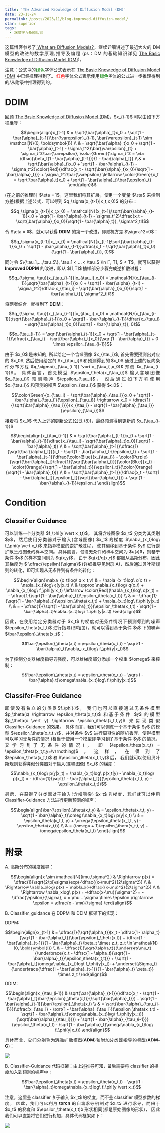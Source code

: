 ```yaml
---
title: 'The Advanced Knowledge of Diffusion Model (DM)'
date: 23-11-24
permalink: /posts/2023/11/blog-improved-diffusion-model/
star: superior
tags:
  - 深度学习基础知识
---
```


<p style="text-align:justify; text-justify:inter-ideograph;">这篇博客参考了<a href="https://lilianweng.github.io/posts/2021-07-11-diffusion-models/" target="_blank">
What are Diffusion Models?</a>，继续详细讲述了最近大火的 DM 模型的改进的数学原理/推导及编程
(ps：DM 的基础知识详见 <a href="https://cai-jianfeng.github.io/posts/2023/11/blog-diffusion-model/" target="_blank">The Basic Knowledge of Diffusion Model (DM)</a>)。</p>

<p style="text-align:justify; text-justify:inter-ideograph;">注意：公式中的<span style="color: green;">绿色</span>字体公式表示在 <a href="https://cai-jianfeng.github.io/posts/2023/11/blog-diffusion-model/" target="_blank">The Basic Knowledge of Diffusion Model (DM)</a> 中已经推理得到了。
<span style="color: red;">红色</span>字体公式表示使用<span style="color: green;">绿色</span>字体的公式进一步推理得到的/从附录中推理得到的。

<h1>DDIM</h1>

<p style="text-align:justify; text-justify:inter-ideograph;">回顾 <a href="https://cai-jianfeng.github.io/posts/2023/11/blog-diffusion-model/" target="_blank">The Basic Knowledge of Diffusion Model (DM)</a>，$x_{t-1}$ 可以由如下方程推导：</p>

$$\begin{align}x_{t-1} & = \sqrt{\bar{\alpha}_t}x_0 + \sqrt{1 - \bar{\alpha}_{t-1}}\bar{\varepsilon}_{t-1}, \bar{\varepsilon}_{t-1} \sim \mathcal{N}(0, \boldsymbol{I}) \\ 
& = \sqrt{\bar{\alpha}_t}x_0 + \sqrt{1 - \bar{\alpha}_{t-1} - \sigma_t^2}\bar{\varepsilon}_{t} + \sigma_t^2\bar{\varepsilon}, \color{Green}{\sigma_t^2 = \eta \dfrac{\beta_t(1 - \bar{\alpha}_{t-1})}{1 - \bar{\alpha}_t}} \\ 
& = \sqrt{\bar{\alpha}_t}x_0 + \sqrt{1 - \bar{\alpha}_{t-1} - \sigma_t^2}\color{Red}{\dfrac{x_t - \sqrt{\bar{\alpha}_t}x_0}{\sqrt{1 - \bar{\alpha}_t}}} + \sigma_t^2\bar{\varepsilon} \leftarrow \color{Green}{x_t = \sqrt{\bar{\alpha}_t}x_0 + \sqrt{1 - \bar{\alpha}_t}\bar{\epsilon}_t} \end{align}$$

<p style="text-align:justify; text-justify:inter-ideograph;">(在之前的推理时 $\eta = 1$，这里我们将其扩展，使用一个变量 $\eta$ 来控制方差)根据上述公式，可以得到 $q_\sigma(x_{t-1}|x_t,x_0)$ 的分布：</p>

$$q_\sigma(x_{t-1}|x_t,x_0) = \mathcal{N}(x_{t-1};\sqrt{\bar{\alpha}_{t-1}}x_0 + \sqrt{1 - \bar{\alpha}_{t-1} - \sigma_t^2}\dfrac{x_t - \sqrt{\bar{\alpha}_t}x_0}{\sqrt{1 - \bar{\alpha}_t}}, \sigma^2_tI)$$

<p style="text-align:justify; text-justify:inter-ideograph;">令 $\eta = 0$，就可以获得 <b>DDIM</b> 的第一个改进，即随机方差 $\sigma^2=0$：</p>

$$q_\sigma(x_{t-1}|x_t,x_0) = \mathcal{N}(x_{t-1};\sqrt{\bar{\alpha}_{t-1}}x_0 + \sqrt{1 - \bar{\alpha}_{t-1}}\dfrac{x_t - \sqrt{\bar{\alpha}_t}x_0}{\sqrt{1 - \bar{\alpha}_t}}, 0)$$

<p style="text-align:justify; text-justify:inter-ideograph;">同时令 $\{\tau_1,...,\tau_S\}, \tau_1 < ... < \tau_S \in [1, T], S < T$，就可以获得 <b>Improved DDPM</b> 的改进，即从 $[1,T]$ 抽样部分步骤完成逆扩散过程：</p>

$$q_{\sigma, \tau}(x_{\tau_{i-1}}|x_{\tau_i},x_0) = \mathcal{N}(x_{\tau_{i-1}};\sqrt{\bar{\alpha}_{t-1}}x_0 + \sqrt{1 - \bar{\alpha}_{t-1} - \sigma_t^2}\dfrac{x_{\tau_i} - \sqrt{\bar{\alpha}_t}x_0}{\sqrt{1 - \bar{\alpha}_t}}, \sigma^2_tI)$$ 

<p style="text-align:justify; text-justify:inter-ideograph;">将两者结合，就得到了 <b>DDIM</b>：</p>

$$q_{\sigma, \tau}(x_{\tau_{i-1}}|x_{\tau_i},x_0) = \mathcal{N}(x_{\tau_{i-1}};\sqrt{\bar{\alpha}_{t-1}}x_0 + \sqrt{1 - \bar{\alpha}_{t-1}}\dfrac{x_{\tau_i} - \sqrt{\bar{\alpha}_t}x_0}{\sqrt{1 - \bar{\alpha}_t}}, 0)$$

$$x_{\tau_{i-1}} = \sqrt{\bar{\alpha}_{t-1}}x_0 + \sqrt{1 - \bar{\alpha}_{t-1}}\dfrac{x_{\tau_i} - \sqrt{\bar{\alpha}_t}x_0}{\sqrt{1 - \bar{\alpha}_t}} + 0 \times \epsilon_{\tau_{i-1}}$$

<p style="text-align:justify; text-justify:inter-ideograph;">由于 $x_0$ 是未知的, 所以给定一个含噪图像 $x_{\tau_i}$, 首先需要预测出对应的 $x_0$, 
然后使用给定的 $x_{\tau_i}$ 和预测得到的 $x_0$ 通过上述的反向条件分布方程 $q_\sigma(x_{\tau_{i-1}} \vert x_{\tau_i},x_0)$ 预测 $x_{\tau_{i-1}}$。
具体而言，首先模型 $\epsilon_\theta(x_{\tau_i})$ 输入含噪图像 $x_{\tau_i}$ 预测噪声 $\epsilon_{\tau_i}$，
然后通过如下方程使用 $x_{\tau_i}$ 和预测的噪声 $\epsilon_{\tau_i}$ 获得 $x_0$：</p>

$$\color{Green}{x_{\tau_i} = \sqrt{\bar{\alpha}_{\tau_i}}x_0 + \sqrt{1 - \bar{\alpha}_{\tau_i}}{\epsilon}_{\tau_i}} \rightarrow  x_0 = \dfrac{1}{\sqrt{\bar{\alpha}_{\tau_i}}}(x_{\tau_i} - \sqrt{1 - \bar{\alpha}_{\tau_i}}{\epsilon}_{\tau_i})$$

<p style="text-align:justify; text-justify:inter-ideograph;">接着将 $x_0$ 代入上述的更新公式(公式 (8))，最终预测得到更新的 $x_{\tau_{i-1}}$

$$\begin{align}x_{\tau_{i-1}} & = \sqrt{\bar{\alpha}_{t-1}}x_0 + \sqrt{1 - \bar{\alpha}_{t-1}}\dfrac{x_{\tau_i} - \sqrt{\bar{\alpha}_t}x_0}{\sqrt{1 - \bar{\alpha}_t}} \\ 
&  = \sqrt{\bar{\alpha}_{t-1}}\dfrac{1}{\sqrt{\bar{\alpha}_t}}(x_t - \sqrt{1 - \bar{\alpha}_t}{\epsilon}_t) + \sqrt{1 - \bar{\alpha}_{t-1}}\dfrac{\color{Blue}{x_{\tau_i}} - \color{Purple}{\sqrt{\bar{\alpha}_t}\dfrac{1}{\sqrt{\bar{\alpha}_t}}}(\color{Blue}{x_t} - \color{Orange}{\sqrt{1 - \bar{\alpha}_t}}{\epsilon}_t)}{\color{Orange}{\sqrt{1 - \bar{\alpha}_t}}} \\ & = \sqrt{\bar{\alpha}_{t-1}}(\dfrac{x_t - \sqrt{1 - \bar{\alpha}_t}{\epsilon}_t}{\sqrt{\bar{\alpha}_t}}) + \sqrt{1 - \bar{\alpha}_{t-1}}\epsilon_t \end{align}$$

<h1>Condition</h1>

<h2>Classifier Guidance</h2>

<p style="text-align:justify; text-justify:inter-ideograph;">可以训练一个分类器 $f_\phi(y \vert x_t,t)$，
其将含噪图像 $x_t$ 分类为其类别 $y$，然后使用分类器对于输入(含噪图像) $x_t$ 的梯度 $\nabla_{x_t}log\ f_\phi(y \vert x_t)$ 来指导模型的逆扩散过程，
使其偏移到基于条件 $y$ 进行逆扩散生成图像的样本空间。
具体而言，假设无条件的样本空间为 $q(x)$，则基于条件 $y$ 的样本空间则为 $q(x,y)$，
由于 $q(x)/q(x,y)$ 都服从高斯分布，因此其梯度为 $-\dfrac{\epsilon}{\sigma}$ (详细推导见附录 A)，然后通过贝叶斯规则的转化，即可实现从无条件到有条件的转化：</p>

$$\begin{align}\nabla_{x_t}log\ q(x_t,y) & = \nabla_{x_t}log\ q(x_t) + \nabla_{x_t}log\ q(y|x_t) \\ & \approx \nabla_{x_t}log\ q(x_t) + \nabla_{x_t}log\ f_\phi(y|x_t) \leftarrow \color{Red}{\nabla_{x_t}log\ q(x_t) = - \dfrac{1}{\sqrt{1 - \bar{\alpha}_t}}\epsilon_\theta(x_t,t)} \\ 
& = - \dfrac{1}{\sqrt{1 - \bar{\alpha}_t}}\epsilon_\theta(x_t,t) + \nabla_{x_t}log\ f_\phi(y|x_t) \\ 
& = - \dfrac{1}{\sqrt{1 - \bar{\alpha}_t}}(\epsilon_\theta(x_t,t) - \sqrt{1 - \bar{\alpha}_t}\nabla_{x_t}log\ f_\phi(y|x_t)) \end{align}$$ 

<p style="text-align:justify; text-justify:inter-ideograph;">因此，在使用给定分类器对于 $x_t$ 的梯度对无条件情况下预测得到的噪声 $\epsilon_\theta(x_t,t)$ 进行指导(即相加)，就可以得到基于条件 $y$ 下的噪声 $\bar{\epsilon}_\theta(x,t)$：</p>

$$\bar{\epsilon}_\theta(x,t) = \epsilon_\theta(x_t,t) - \sqrt{1 - \bar{\alpha}_t}\nabla_{x_t}log\ f_\phi(y|x_t)$$

<p style="text-align:justify; text-justify:inter-ideograph;">为了控制分类器梯度指导的强度，可以给梯度部分添加一个权重 $\omega$ 来控制：</p>

$$\bar{\epsilon}_\theta(x,t) = \epsilon_\theta(x_t,t) - \sqrt{1 - \bar{\alpha}_t}\omega\nabla_{x_t}log\ f_\phi(y|x_t)$$

<h2>Classifer-Free Guidance</h2>

<p style="text-align:justify; text-justify:inter-ideograph;">即使没有独立的分类器$f_\phi(·)$，
我们也可以直接通过无条件模型 $p_\theta(x) \rightarrow \epsilon_\theta(x_t,t)$ 和基于条件 $y$ 的模型 $p_\theta(x \vert y) \rightarrow \epsilon_\theta(x_t,t,y)$ 来实现类似 Classifier-Guidance 的效果。
具体而言，我们可以训练一个基于条件 $y$ 的模型 $\epsilon_\theta(x_t,t,y)$，并对条件 $y$ 进行周期性的随机丢弃，使得模型可以学习无条件的情况
(相当于使用一个模型即学习到了基于条件 $y$ 的情况，又学习到了无条件的情况)，
即 $\epsilon_\theta(x_t,t) = \epsilon_\theta(x_t,t,y=\varnothing)$。这样，在得到了 $\epsilon_\theta(x_t,t)$ 和 $\epsilon_\theta(x_t,t,y)$ 后，
我们就可以使用贝叶斯规则获得类似分类器对于输入(含噪图像) $x_t$ 的梯度：</p>

$$\nabla_{x_t}log\ p(y|x_t) = \nabla_{x_t}log\ p(x_t|y) - \nabla_{x_t}log\ p(x_t) = - \dfrac{1}{\sqrt{1 - \bar{\alpha}_t}}(\epsilon_\theta(x_t,t, y) - \epsilon_\theta(x_t,t))$$

<p style="text-align:justify; text-justify:inter-ideograph;">最后，在获得了分类器对于输入(含噪图像) $x_t$ 的梯度，我们就可以使用 Classifier-Guidance 方法进行更新预测的噪声：</p>

$$\begin{align}\bar{\epsilon}_\theta(x,t,y) & = \epsilon_\theta(x_t,t, y) - \sqrt{1 - \bar{\alpha}_t}\omega\nabla_{x_t}log\ p(y|x_t) \\ & = \epsilon_\theta(x_t,t, y) + \omega(\epsilon_\theta(x_t,t, y) - \epsilon_\theta(x_t,t)) \\ & = (\omega + 1)\epsilon_\theta(x_t,t, y) - \omega\epsilon_\theta(x_t,t) \end{align}$$

<h1>附录</h1>

A. 高斯分布的梯度推导：

$$\begin{align}x \sim \mathcal{N}(\mu,\sigma^2I) & \Rightarrow p(x) = \dfrac{1}{\sqrt{2\pi}\sigma}exp(-\dfrac{(x-\mu)^2}{2\sigma^2}) \\
& \Rightarrow \nabla_xlog\ p(x) = \nabla_x(-\dfrac{(x-\mu)^2}{2\sigma^2}) \\
& \Rightarrow \nabla_xlog\ p(x) = -\dfrac{x-\mu}{\sigma^2} = -\dfrac{\epsilon}{\sigma}, x = \mu + \sigma \times \epsilon \rightarrow \epsilon = \dfrac{x - \mu}{\sigma} \end{align}$$

B. Classifier_guidance 在 DDPM 和 DDIM 框架下的实现：

<p style="text-align:justify; text-justify:inter-ideograph;">DDPM: </p>

$$\begin{align}x_{t-1} & = \dfrac{1}{\sqrt{\alpha_t}}(x_t - \dfrac{1 - \alpha_t}{\sqrt{1 - \bar{\alpha}_t}}\bar{\epsilon}_\theta(x,t)) + \dfrac{1 - \bar{\alpha}_{t-1}}{1 - \bar{\alpha}_t} \beta_t \times z_t, z_t \in \mathcal{N}(0, \boldsymbol{I}) \\ & = \dfrac{1}{\sqrt{\alpha_t}}(\underset{\mu_t}{\underbrace{x_t - \dfrac{1 - \alpha_t}{\sqrt{1 - \bar{\alpha}_t}}\epsilon_\theta(x_t,t)}} + \sqrt{1 - \bar{\alpha}_t}\omega\nabla_{x_t}log\ f_\phi(y|x_t)) + \underset{\Sigma_t}{\underbrace{\dfrac{1 - \bar{\alpha}_{t-1}}{1 - \bar{\alpha}_t} \beta_t}} \times z_t \end{align}$$

<p style="text-align:justify; text-justify:inter-ideograph;">DDIM: </p>

$$\begin{align}x_{\tau_{i-1}} & \sqrt{\bar{\alpha}_{t-1}}(\dfrac{x_t - \sqrt{1 - \bar{\alpha}_t}\bar{\epsilon}_\theta(x,t)}{\sqrt{\bar{\alpha}_t}}) + \sqrt{1 - \bar{\alpha}_{t-1}}\bar{\epsilon}_\theta(x,t) \\ & = \sqrt{\bar{\alpha}_{\tau_{i-1}}}(\dfrac{x_{\tau_i} - \sqrt{1 - \bar{\alpha}_{\tau_i}}(\epsilon_\theta(x_t,t) - \sqrt{1 - \bar{\alpha}_t}\omega\nabla_{x_t}log\ f_\phi(y|x_t))}{\sqrt{\bar{\alpha}_{\tau_i}}}) + \sqrt{1 - \bar{\alpha}_{\tau_{i-1}}}(\epsilon_\theta(x_t,t) - \sqrt{1 - \bar{\alpha}_t}\omega\nabla_{x_t}log\ f_\phi(y|x_t)) \end{align}$$

<p style="text-align:justify; text-justify:inter-ideograph;">具体而言，它们分别称为消融扩散模型(<b>ADM</b>)和附加分类器指导的模型(<b>ADM-G</b>)：</p>

<img src="https://cai-jianfeng.github.io/images/classifier_guidance.png">

B. Classifier-Guidance 代码框架：由上述推导可知，最后需要将 classifier 的梯度加入到预测的噪声中：

$$\bar{\epsilon}_\theta(x,t) = \epsilon_\theta(x_t,t) - \sqrt{1 - \bar{\alpha}_t}\omega\nabla_{x_t}log\ f_\phi(y \vert x_t)$$

<p style="text-align:justify; text-justify:inter-ideograph;">注意，这里是 classifier 关于输入 $x_t$ 的梯度，而不是 classifier 模型参数的梯度。
因此，我们可以利用 <b>torch</b> 的自动求导机制对 $x_t$ 进行求导，而由于 $x_t$ 的梯度和 $\epsilon_\theta(x_t,t)$ 形状相同(都是原始图像的形状)，
因此我们可以直接将它们进行相加，具体代码框架如下：</p>

<img src="https://cai-jianfeng.github.io/images/classifier_guidance_code.png">

